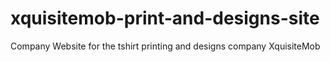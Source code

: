 # xquisitemob-print-and-designs-site
Company Website for the tshirt printing and designs company XquisiteMob
